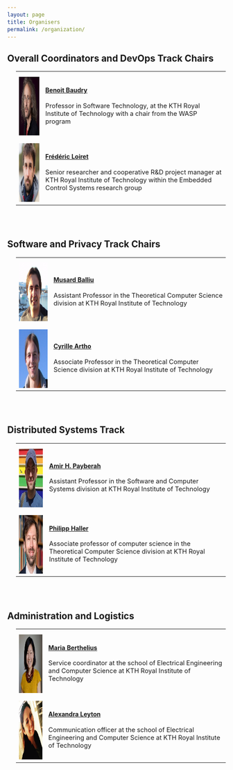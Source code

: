 ```yaml
---
layout: page
title: Organisers
permalink: /organization/
---
```

## **Overall Coordinators and DevOps Track Chairs**
<div style="margin-left: 20px;">
<table summary="" cellpadding="10" cellspacing="10">
<tr>
<td>
<div style="height:10px;font-size:10px;">&nbsp;</div>
<div style="width:100%; text-align:center"> 
<img src="/images/benoit.png" height="135" width="130"/>
</div>
</td>
<td>
<a href="https://softwarediversity.eu/"><h4>Benoit Baudry</h4></a>
<p>
<span style="font-size:11pt;">Professor in Software Technology, at the KTH Royal Institute of Technology with a chair from the WASP program</span>
</p>
</td>
</tr>
<tr>
<td>
<div style="height:10px;font-size:10px;">&nbsp;</div>
<div style="width:100%; text-align:center"> 
<img src="/images/frederic.png" height="135" width="130"/>
</div>
</td>
<td>
<a href="http://www.scanx.org/loiret/"><h4>Frédéric Loiret</h4></a>
<p>
<span style="font-size:11pt;">Senior researcher and cooperative R&D project manager at KTH Royal Institute of Technology within the Embedded Control Systems research group</span>
</p>
</td>
</tr>
</table>
</div>

<br><br>

## **Software and Privacy Track Chairs**
<div style="margin-left: 20px;">
<table summary="" cellpadding="10" cellspacing="10">
<tr>
<td>
<div style="height:10px;font-size:10px;">&nbsp;</div>
<div style="width:100%; text-align:center"> 
<img src="/images/musard.png" height="135" width="130"/>
</div>
</td>
<td>
<a href="https://www.csc.kth.se/~musard/"><h4>Musard Balliu</h4></a>
<p>
<span style="font-size:11pt;">Assistant Professor in the Theoretical Computer Science division at KTH Royal Institute of Technology</span>
</p>
</td>
</tr>
<tr>
<td>
<div style="height:10px;font-size:10px;">&nbsp;</div>
<div style="width:100%; text-align:center"> 
<img src="/images/cyrille.png" height="135" width="130"/>
</div>
</td>
<td>
<a href="https://people.kth.se/~artho/"><h4>Cyrille Artho</h4></a>
<p>
<span style="font-size:11pt;">Associate Professor in the Theoretical Computer Science division at KTH Royal Institute of Technology</span>
</p>
</td>
</tr>
</table>
</div>

<br><br>

## **Distributed Systems Track**
<div style="margin-left: 20px;">
<table summary="" cellpadding="10" cellspacing="10">
<tr>
<td>
<div style="height:10px;font-size:10px;">&nbsp;</div>
<div style="width:100%; text-align:center"> 
<img src="/images/amir.png" height="135" width="130"/>
</div>
</td>
<td>
<a href="https://payberah.github.io/"><h4>Amir H. Payberah</h4></a>
<p>
<span style="font-size:11pt;">Assistant Professor in the Software and Computer Systems division at KTH Royal Institute of Technology</span>
</p>
</td>
</tr>
<tr>
<td>
<div style="height:10px;font-size:10px;">&nbsp;</div>
<div style="width:100%; text-align:center"> 
<img src="/images/philipp.jpg" height="135" width="130"/>
</div>
</td>
<td>
<a href="http://www.csc.kth.se/~phaller/"><h4>Philipp Haller</h4></a>
<p>
<span style="font-size:11pt;">Associate professor of computer science in the Theoretical Computer Science division at KTH Royal Institute of Technology</span>
</p>
</td>
</tr>
</table>
</div>

<br><br>

## **Administration and Logistics**
<div style="margin-left: 20px;">
<table summary="" cellpadding="10" cellspacing="10">
<tr>
<td>
<div style="height:10px;font-size:10px;">&nbsp;</div>
<div style="width:100%; text-align:center"> 
<img src="/images/maria.jpg" height="135" width="130"/>
</div>
</td>
<td>
<a href="https://www.kth.se/profile/berthel"><h4>Maria Berthelius</h4></a>
<p>
<span style="font-size:11pt;">Service coordinator at the school of Electrical Engineering and Computer Science at KTH Royal Institute of Technology</span>
</p>
</td>
</tr>
<tr>
<td>
<div style="height:10px;font-size:10px;">&nbsp;</div>
<div style="width:100%; text-align:center"> 
<img src="/images/alexandra.jpg" height="135" width="130"/>
</div>
</td>
<td>
<a href="https://www.kth.se/profile/aleyton"><h4>Alexandra Leyton</h4></a>
<p>
<span style="font-size:11pt;">Communication officer at the school of Electrical Engineering and Computer Science at KTH Royal Institute of Technology</span>
</p>
</td>
</tr>
</table>
</div>
